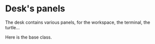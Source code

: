 # Desk's panels

The desk contains various panels, for the workspace, the terminal, the turtle...

Here is the base class.